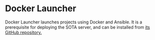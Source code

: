 # Docker Launcher

Docker Launcher launches projects using Docker and Ansible. It is a prerequisite for deploying the SOTA server, and can be installed from [its GitHub repository.](https://github.com/advancedtelematic/docker_launcher)